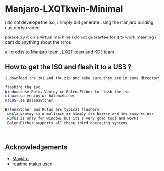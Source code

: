 # Manjaro-LXQTkwin-Minimal

i do not develope the iso, i simply did generate using the manjaro building custom iso video

please try it on a virtual machine i do not guarantee for it to work meaning i cant do anything about the erros

all credits to Manjaro team , LXQT team and KDE team



## How to get the ISO and flash it to a USB ?


```bash
1.download the z01 and the zip and make sure they are in same directory , then extract the zip file and you will have the full iso

flashing the iso
Windows=use Rufus,Ventoy or BalenaEtcher to flash the iso
Linux=use Ventoy or BalenaEtcher
macOS=use BalenaEtcher

BalenaEtcher and Rufus are typical flashers
 while Ventoy is a muliboot or simply iso booter and its easy to use  
 Rufus is only for windows but its a very good tool and works  
 BalenaEtcher supports all these third operating systems

  
```
    
## Acknowledgements

 - [Manjaro](https://manjaro.org)
 - [readme maker used](https://readme.so)


